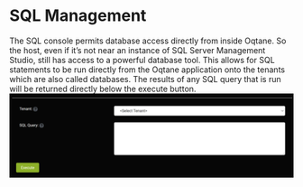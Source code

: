 # SQL Management

The SQL console permits database access directly from inside Oqtane\. So the host, even if it’s not near an instance of SQL Server Management Studio, still has access to a powerful database tool\. This allows for SQL statements to be run directly from the Oqtane application onto the tenants which are also called databases\. The results of any SQL query that is run will be returned directly below the execute button\. 
![sql-management](sql-management.png)